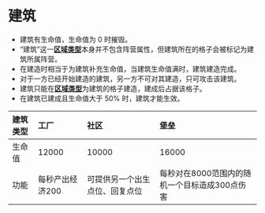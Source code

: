 # 建筑

- 建筑有生命值，生命值为 0 时摧毁。
- “建筑”这一[**区域类型**](../map/placetype)本身并不包含阵营属性，但建筑所在的格子会被标记为建筑所属阵营。
- 在建造时相当于为建筑补充生命值，当建筑生命值满时，建筑建造完成。
- 对于一方已经开始建造的建筑，另一方不可对其建造，只可攻击该建筑。
- 建筑只能在[**区域类型**](../map/placetype)为建筑的格子建造，建成后占据该格子。
- 在建筑已建成且生命值大于 50% 时，建筑才能生效。

| 建筑类型 | 工厂            | 社区                           | 堡垒                                           |
| :------- | :-------------- | :----------------------------- | :--------------------------------------------- |
| 生命值   | 12000            | 10000                           | 16000                                          |
| 功能     | 每秒产出经济200 | 可提供另一个出生点位、回复点位 | 每秒对在8000范围内的随机一个目标造成300点伤害 |
